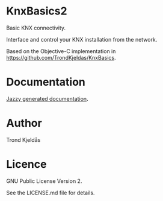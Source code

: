 # KnxBasics2

Basic KNX connectivity.

Interface and control your KNX installation from the network.

Based on the Objective-C implementation in https://github.com/TrondKjeldas/KnxBasics.

# Documentation

[Jazzy generated documentation](https://trondkjeldas.github.io/KnxBasics2/).

# Author

Trond Kjeldås

# Licence

GNU Public License Version 2.

See the LICENSE.md file for details.
